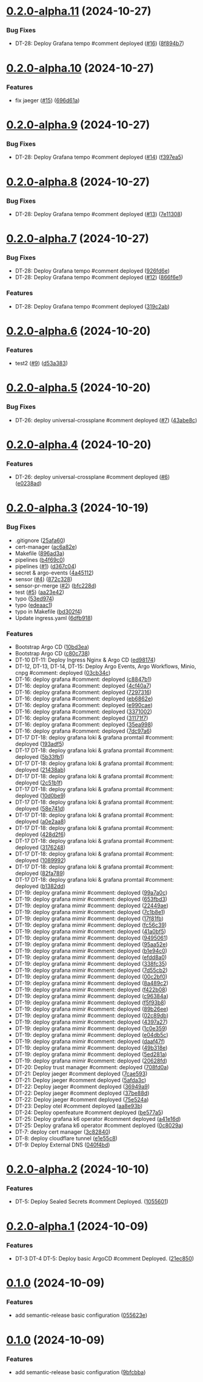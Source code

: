 # [0.2.0-alpha.11](https://github.com/devops-toys/devops-app/compare/v0.2.0-alpha.10...v0.2.0-alpha.11) (2024-10-27)


### Bug Fixes

* DT-28: Deploy Grafana tempo #comment deployed ([#16](https://github.com/devops-toys/devops-app/issues/16)) ([8f894b7](https://github.com/devops-toys/devops-app/commit/8f894b7880566eecc6ec908044046ec0268bb99e))

# [0.2.0-alpha.10](https://github.com/devops-toys/devops-app/compare/v0.2.0-alpha.9...v0.2.0-alpha.10) (2024-10-27)


### Features

* fix jaeger ([#15](https://github.com/devops-toys/devops-app/issues/15)) ([696d61a](https://github.com/devops-toys/devops-app/commit/696d61a56dba455b47cdd21258ea9cb2f9195fdf))

# [0.2.0-alpha.9](https://github.com/devops-toys/devops-app/compare/v0.2.0-alpha.8...v0.2.0-alpha.9) (2024-10-27)


### Bug Fixes

* DT-28: Deploy Grafana tempo #comment deployed ([#14](https://github.com/devops-toys/devops-app/issues/14)) ([f397ea5](https://github.com/devops-toys/devops-app/commit/f397ea5f805f8af215bde1c191c56b1c43a5ecb5))

# [0.2.0-alpha.8](https://github.com/devops-toys/devops-app/compare/v0.2.0-alpha.7...v0.2.0-alpha.8) (2024-10-27)


### Bug Fixes

* DT-28: Deploy Grafana tempo #comment deployed ([#13](https://github.com/devops-toys/devops-app/issues/13)) ([7e11308](https://github.com/devops-toys/devops-app/commit/7e11308a376a07a0ddb72bb8750878b5620f9c5f))

# [0.2.0-alpha.7](https://github.com/devops-toys/devops-app/compare/v0.2.0-alpha.6...v0.2.0-alpha.7) (2024-10-27)


### Bug Fixes

* DT-28: Deploy Grafana tempo #comment deployed ([926fd6e](https://github.com/devops-toys/devops-app/commit/926fd6e2e4af2188f950c2ea9cdc16658f58684a))
* DT-28: Deploy Grafana tempo #comment deployed ([#12](https://github.com/devops-toys/devops-app/issues/12)) ([866f6e1](https://github.com/devops-toys/devops-app/commit/866f6e1ec64bb9af3862f751e6fe586b52466ab9))


### Features

* DT-28: Deploy Grafana tempo #comment deployed ([319c2ab](https://github.com/devops-toys/devops-app/commit/319c2ab88d31b41e49e2ad17b296d65bb2a11574))

# [0.2.0-alpha.6](https://github.com/devops-toys/devops-app/compare/v0.2.0-alpha.5...v0.2.0-alpha.6) (2024-10-20)


### Features

* test2 ([#9](https://github.com/devops-toys/devops-app/issues/9)) ([d53a383](https://github.com/devops-toys/devops-app/commit/d53a38378f77543f8ca6ac4927947d94af41ea6c))

# [0.2.0-alpha.5](https://github.com/devops-toys/devops-app/compare/v0.2.0-alpha.4...v0.2.0-alpha.5) (2024-10-20)


### Bug Fixes

* DT-26: deploy universal-crossplane #comment deployed ([#7](https://github.com/devops-toys/devops-app/issues/7)) ([43abe8c](https://github.com/devops-toys/devops-app/commit/43abe8c81c761e9f7b8bf264cb73dc9e890fbb9a))

# [0.2.0-alpha.4](https://github.com/devops-toys/devops-app/compare/v0.2.0-alpha.3...v0.2.0-alpha.4) (2024-10-20)


### Features

* DT-26: deploy universal-crossplane #comment deployed ([#6](https://github.com/devops-toys/devops-app/issues/6)) ([e0238ad](https://github.com/devops-toys/devops-app/commit/e0238ad8d620961eb0d49a51ac708ec89b8f3ab0))

# [0.2.0-alpha.3](https://github.com/devops-toys/devops-app/compare/v0.2.0-alpha.2...v0.2.0-alpha.3) (2024-10-19)


### Bug Fixes

* .gitignore ([25afa60](https://github.com/devops-toys/devops-app/commit/25afa6075d9777e22d04eea38d951802da72d9b4))
* cert-manager ([ac6a82e](https://github.com/devops-toys/devops-app/commit/ac6a82e78b436670b1a28fe61cbad975c18cd7ef))
* Makefile ([896ad3a](https://github.com/devops-toys/devops-app/commit/896ad3a2d45d5fc9b27ab3461a4603051f2893f1))
* pipelines ([b4f69c0](https://github.com/devops-toys/devops-app/commit/b4f69c034a69d1ba135e0649487674760b890ae6))
* pipelines ([#1](https://github.com/devops-toys/devops-app/issues/1)) ([d367c04](https://github.com/devops-toys/devops-app/commit/d367c04d515fbcf3a67be7ea55815cd9dc9a53da))
* secret & argo-events ([4a45112](https://github.com/devops-toys/devops-app/commit/4a45112e5e1c690ec6f30a912e0a9e9e456e61c3))
* sensor ([#4](https://github.com/devops-toys/devops-app/issues/4)) ([872c328](https://github.com/devops-toys/devops-app/commit/872c3288c939588d31796f634322c82ebecb823e))
* sensor-pr-merge ([#2](https://github.com/devops-toys/devops-app/issues/2)) ([bfc228d](https://github.com/devops-toys/devops-app/commit/bfc228d981bee6ce68f656e5a98ef58838138645))
* test ([#5](https://github.com/devops-toys/devops-app/issues/5)) ([aa23e42](https://github.com/devops-toys/devops-app/commit/aa23e42d89ecce7c07952f0a9e0e01418af85f23))
* typo ([53ed974](https://github.com/devops-toys/devops-app/commit/53ed97469106155daacecbc412638791fbc23903))
* typo ([edeaac1](https://github.com/devops-toys/devops-app/commit/edeaac1f65dc0c543ddb8635795cf0d37ba4f5d0))
* typo in Makefile ([bd302f4](https://github.com/devops-toys/devops-app/commit/bd302f42f0e3e79e872e9f81a08a6d103cd6f450))
* Update ingress.yaml ([6dfb918](https://github.com/devops-toys/devops-app/commit/6dfb9187547e02e3784f31bed006811f8c47d9c6))


### Features

* Bootstrap Argo CD ([10bd3ea](https://github.com/devops-toys/devops-app/commit/10bd3eac1549ae5f0af7c9a9ff8148740a7ef334))
* Bootstrap Argo CD ([c80c738](https://github.com/devops-toys/devops-app/commit/c80c738a614f81a313106aaf2248861ea0353511))
* DT-10 DT-11: Deploy Ingress Nginx & Argo CD ([ed98174](https://github.com/devops-toys/devops-app/commit/ed98174b13599bf14abe3b219c825c0d21de60c4))
* DT-12, DT-13, DT-14, DT-15: Deploy Argo Events, Argo Workflows, Minio, cnpg #comment: deployed ([03cb34c](https://github.com/devops-toys/devops-app/commit/03cb34c1c71d1a9ae6009ad8e03cfc3b0e5ef9c9))
* DT-16: deploy grafana #comment: deployed ([c8847b1](https://github.com/devops-toys/devops-app/commit/c8847b1c95959d5d0b9cca1d5947a0ae13c78cc7))
* DT-16: deploy grafana #comment: deployed ([4cf40a7](https://github.com/devops-toys/devops-app/commit/4cf40a7fff3cfdf2838bfcf27e3681ebe49d0733))
* DT-16: deploy grafana #comment: deployed ([7297316](https://github.com/devops-toys/devops-app/commit/729731670bd9ffbd3b55450351983ffccb15a18f))
* DT-16: deploy grafana #comment: deployed ([eb6862e](https://github.com/devops-toys/devops-app/commit/eb6862e16231fc3c5698367e649ea17ab391a603))
* DT-16: deploy grafana #comment: deployed ([e990cae](https://github.com/devops-toys/devops-app/commit/e990caeee3d79522103d273c70228e45ab7a0628))
* DT-16: deploy grafana #comment: deployed ([3371002](https://github.com/devops-toys/devops-app/commit/3371002b020fb9719ef745359af1663b355d2ca3))
* DT-16: deploy grafana #comment: deployed ([31171f7](https://github.com/devops-toys/devops-app/commit/31171f7a0144f11ebe5210c7cb6aeffbca9a03d3))
* DT-16: deploy grafana #comment: deployed ([35ea998](https://github.com/devops-toys/devops-app/commit/35ea9986afd57b957a881738c25c3946e3c46622))
* DT-16: deploy grafana #comment: deployed ([7dc97a6](https://github.com/devops-toys/devops-app/commit/7dc97a6c49fcd4e965980de0db02d7491c80bc3c))
* DT-17 DT-18: deploy grafana loki & grafana promtail #comment: deployed ([193adf5](https://github.com/devops-toys/devops-app/commit/193adf5a15fb572cfaa357ff34b55c9b03395817))
* DT-17 DT-18: deploy grafana loki & grafana promtail #comment: deployed ([5b33fb1](https://github.com/devops-toys/devops-app/commit/5b33fb176be893e9a334524db6cfd636b0ad1c7f))
* DT-17 DT-18: deploy grafana loki & grafana promtail #comment: deployed ([21438ab](https://github.com/devops-toys/devops-app/commit/21438abd69d3b7e4f1721541dbdd7bf29e1c7b40))
* DT-17 DT-18: deploy grafana loki & grafana promtail #comment: deployed ([2c51b1f](https://github.com/devops-toys/devops-app/commit/2c51b1ffe884f2c598f5f9a2757e659f625481f5))
* DT-17 DT-18: deploy grafana loki & grafana promtail #comment: deployed ([10d0be9](https://github.com/devops-toys/devops-app/commit/10d0be9eef7e0f84e94e80ada1cf87092e4b2782))
* DT-17 DT-18: deploy grafana loki & grafana promtail #comment: deployed ([58e741d](https://github.com/devops-toys/devops-app/commit/58e741dc97d334b5dfa8b46821dd7881304727ee))
* DT-17 DT-18: deploy grafana loki & grafana promtail #comment: deployed ([a0e2aa8](https://github.com/devops-toys/devops-app/commit/a0e2aa8f3b8cff0198e1e17bad0071520d7bfc71))
* DT-17 DT-18: deploy grafana loki & grafana promtail #comment: deployed ([428d2f6](https://github.com/devops-toys/devops-app/commit/428d2f68a755660f72e7a8c623a1a4649d4bdf6a))
* DT-17 DT-18: deploy grafana loki & grafana promtail #comment: deployed ([3176248](https://github.com/devops-toys/devops-app/commit/31762489724cba56a790dadc3e79768d98f488c2))
* DT-17 DT-18: deploy grafana loki & grafana promtail #comment: deployed ([1089992](https://github.com/devops-toys/devops-app/commit/1089992d0db50a5ea2a0c2ac929800d0764521b2))
* DT-17 DT-18: deploy grafana loki & grafana promtail #comment: deployed ([82fa789](https://github.com/devops-toys/devops-app/commit/82fa7893b63855ba7f9661247dc0e7bcab18ba4c))
* DT-17 DT-18: deploy grafana loki & grafana promtail #comment: deployed ([b1382dd](https://github.com/devops-toys/devops-app/commit/b1382dda073c78a7a6cd34cca09b74d8d06e7f50))
* DT-19: deploy grafana mimir #comment: deployed ([99a7a0c](https://github.com/devops-toys/devops-app/commit/99a7a0cedb3e00f17bcdb572a88d0aa3f347efd4))
* DT-19: deploy grafana mimir #comment: deployed ([653fbd3](https://github.com/devops-toys/devops-app/commit/653fbd379e76fcadec5f8b19d1fe8414b70cfab0))
* DT-19: deploy grafana mimir #comment: deployed ([22449ae](https://github.com/devops-toys/devops-app/commit/22449ae39339cf0770c1cbfc21a66e13543d628d))
* DT-19: deploy grafana mimir #comment: deployed ([7c1b8e1](https://github.com/devops-toys/devops-app/commit/7c1b8e1a1fa2f474d045e165279b14020d6f1e3e))
* DT-19: deploy grafana mimir #comment: deployed ([17f81fb](https://github.com/devops-toys/devops-app/commit/17f81fba8a6d02fab9124c9b3ed1225ad13cd32f))
* DT-19: deploy grafana mimir #comment: deployed ([fc56c39](https://github.com/devops-toys/devops-app/commit/fc56c39329b83439ff96604169352ad2d92649bf))
* DT-19: deploy grafana mimir #comment: deployed ([41a0bf5](https://github.com/devops-toys/devops-app/commit/41a0bf535c1acd1955b482aac5b565de5b0242c2))
* DT-19: deploy grafana mimir #comment: deployed ([9495061](https://github.com/devops-toys/devops-app/commit/9495061e719e366847c730503523d3d5edf3eb87))
* DT-19: deploy grafana mimir #comment: deployed ([95aa52e](https://github.com/devops-toys/devops-app/commit/95aa52ee68930afce6bdc5039e1d2b6584591070))
* DT-19: deploy grafana mimir #comment: deployed ([b1e94c0](https://github.com/devops-toys/devops-app/commit/b1e94c05cbbe4454198f70e85c12f47db8c0124d))
* DT-19: deploy grafana mimir #comment: deployed ([efdd8a0](https://github.com/devops-toys/devops-app/commit/efdd8a09b9c6e404c8d4563e1f5c62f4f583f49f))
* DT-19: deploy grafana mimir #comment: deployed ([338fc35](https://github.com/devops-toys/devops-app/commit/338fc35afae7b1e4a8cc503f59d7b0f0562f6eb6))
* DT-19: deploy grafana mimir #comment: deployed ([7d55cb2](https://github.com/devops-toys/devops-app/commit/7d55cb25b0ee347de8d96b74e6619d894b95c526))
* DT-19: deploy grafana mimir #comment: deployed ([00c2bf0](https://github.com/devops-toys/devops-app/commit/00c2bf0653f4f87f3ee5098468e9a2d3ed1d0562))
* DT-19: deploy grafana mimir #comment: deployed ([8a489c2](https://github.com/devops-toys/devops-app/commit/8a489c2bc0f0139fa56e6bc5622341da08e92776))
* DT-19: deploy grafana mimir #comment: deployed ([f422b08](https://github.com/devops-toys/devops-app/commit/f422b089338de9cb8d0940bd54d8d494798418e7))
* DT-19: deploy grafana mimir #comment: deployed ([c96384a](https://github.com/devops-toys/devops-app/commit/c96384a09e74e9e4b7817fcf705243220a5e2d12))
* DT-19: deploy grafana mimir #comment: deployed ([f5f93b8](https://github.com/devops-toys/devops-app/commit/f5f93b8857bb9f676ecd892aeb15bd41ace1567b))
* DT-19: deploy grafana mimir #comment: deployed ([89b26ee](https://github.com/devops-toys/devops-app/commit/89b26eeb984cea8f7ca45448f2de3d9e50e146ca))
* DT-19: deploy grafana mimir #comment: deployed ([02c89db](https://github.com/devops-toys/devops-app/commit/02c89dbaff9d7d4a6e1ab050139c372963f572db))
* DT-19: deploy grafana mimir #comment: deployed ([4397a27](https://github.com/devops-toys/devops-app/commit/4397a27d2280a11a4088e8d43fc8534502afeacf))
* DT-19: deploy grafana mimir #comment: deployed ([1c0e359](https://github.com/devops-toys/devops-app/commit/1c0e35999c9527bc3e3bc88328662a8802bffcad))
* DT-19: deploy grafana mimir #comment: deployed ([e04db5c](https://github.com/devops-toys/devops-app/commit/e04db5c51c62758b3e404b913c614666fd76c0c9))
* DT-19: deploy grafana mimir #comment: deployed ([daaf47f](https://github.com/devops-toys/devops-app/commit/daaf47f4511a2eb96f39afbecda164118cfe1ecd))
* DT-19: deploy grafana mimir #comment: deployed ([49b318e](https://github.com/devops-toys/devops-app/commit/49b318ee185ea0328323d2af13de2c3c71ed5877))
* DT-19: deploy grafana mimir #comment: deployed ([5ed281a](https://github.com/devops-toys/devops-app/commit/5ed281a3f2c79ae675da67508e4fdbfa4041f86b))
* DT-19: deploy grafana mimir #comment: deployed ([20628fd](https://github.com/devops-toys/devops-app/commit/20628fd944a2c453fc0d9910e96167575bceb723))
* DT-20: Deploy trust manager #comment: deployed ([708fd0a](https://github.com/devops-toys/devops-app/commit/708fd0aa1384f1535a089dbf201be26a590e8e25))
* DT-21: Deploy jaeger #comment deployed ([7cae593](https://github.com/devops-toys/devops-app/commit/7cae593a8b32b2401b381ca2245baa79ef9e1a02))
* DT-21: Deploy jaeger #comment deployed ([5afda3c](https://github.com/devops-toys/devops-app/commit/5afda3c55d0fb599655d830724b3c6a9d5f20046))
* DT-22: Deploy jaeger #comment deployed ([36949a9](https://github.com/devops-toys/devops-app/commit/36949a9b2eabe18ec1d7c501a6cfa7a669b5fee5))
* DT-22: Deploy jaeger #comment deployed ([37be88d](https://github.com/devops-toys/devops-app/commit/37be88d56ad16cc6a59b864a7286404fec96d3c5))
* DT-22: Deploy jaeger #comment deployed ([75e524a](https://github.com/devops-toys/devops-app/commit/75e524a0ad26b0b7b640b1bb2e9cf35d0431579d))
* DT-23: Deploy otel #comment deployed ([aa8e93b](https://github.com/devops-toys/devops-app/commit/aa8e93b5c8078db58fd6453f4b083f872cd4439c))
* DT-24: Deploy openfeature #comment deployed ([be577a5](https://github.com/devops-toys/devops-app/commit/be577a56889064d383f1fdd4e8d3b6604ee47386))
* DT-25: Deploy grafana k6 operator #comment deployed ([a41e16d](https://github.com/devops-toys/devops-app/commit/a41e16dfbe9241a0ea31761b90226010a25e9ef4))
* DT-25: Deploy grafana k6 operator #comment deployed ([0c8029a](https://github.com/devops-toys/devops-app/commit/0c8029ad48cb0f849890ca55b3747b49eba6543b))
* DT-7: deploy cert manager ([3c82840](https://github.com/devops-toys/devops-app/commit/3c828402694b9c17b7dfbb55fd660508e305a612))
* DT-8: deploy cloudflare tunnel ([e1e55c8](https://github.com/devops-toys/devops-app/commit/e1e55c86e33c6b62bbebde3299bb15a5b18232ef))
* DT-9: Deploy External DNS ([040f4bd](https://github.com/devops-toys/devops-app/commit/040f4bd1e79e29f87cc161aa46e27758df6866ea))

# [0.2.0-alpha.2](https://github.com/devops-toys/devops-app/compare/v0.2.0-alpha.1...v0.2.0-alpha.2) (2024-10-10)


### Features

* DT-5: Deploy Sealed Secrets #comment Deployed. ([1055601](https://github.com/devops-toys/devops-app/commit/10556016d44ef37dc63a7fdf50b288f810aa8299))

# [0.2.0-alpha.1](https://github.com/devops-toys/devops-app/compare/v0.1.0...v0.2.0-alpha.1) (2024-10-09)


### Features

* DT-3 DT-4 DT-5: Deploy basic ArgoCD #comment Deployed. ([21ec850](https://github.com/devops-toys/devops-app/commit/21ec8505563b61ae260d56de8ac2857ea2b4bf64))

# [0.1.0](https://github.com/devops-toys/devops-app/compare/v0.0.0...v0.1.0) (2024-10-09)


### Features

* add semantic-release basic configuration ([055623e](https://github.com/devops-toys/devops-app/commit/055623ef53fff10d7522cfe37bfca2d07b704934))

# [0.1.0](https://github.com/devops-toys/devops-app/compare/v0.0.0...v0.1.0) (2024-10-09)


### Features

* add semantic-release basic configuration ([9bfcbba](https://github.com/devops-toys/devops-app/commit/9bfcbbac9faa4e887f864816e3db4edba34fa1d1))
